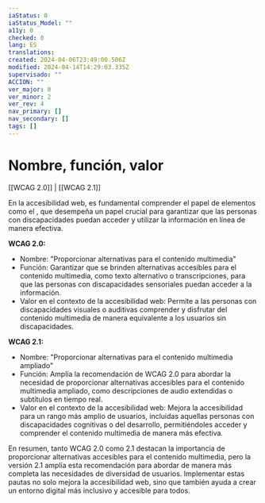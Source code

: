```yaml
---
iaStatus: 0
iaStatus_Model: ""
a11y: 0
checked: 0
lang: ES
translations: 
created: 2024-04-06T23:49:00.506Z
modified: 2024-04-14T14:29:03.335Z
supervisado: ""
ACCION: ""
ver_major: 0
ver_minor: 2
ver_rev: 4
nav_primary: []
nav_secondary: []
tags: []
---
```

# Nombre, función, valor

[[WCAG 2.0]] | [[WCAG 2.1]]

En la accesibilidad web, es fundamental comprender el papel de elementos como el <TOKEN>, que desempeña un papel crucial para garantizar que las personas con discapacidades puedan acceder y utilizar la información en línea de manera efectiva.

**WCAG 2.0:**
- Nombre: "Proporcionar alternativas para el contenido multimedia"
- Función: Garantizar que se brinden alternativas accesibles para el contenido multimedia, como texto alternativo o transcripciones, para que las personas con discapacidades sensoriales puedan acceder a la información.
- Valor en el contexto de la accesibilidad web: Permite a las personas con discapacidades visuales o auditivas comprender y disfrutar del contenido multimedia de manera equivalente a los usuarios sin discapacidades.

**WCAG 2.1:**
- Nombre: "Proporcionar alternativas para el contenido multimedia ampliado"
- Función: Amplía la recomendación de WCAG 2.0 para abordar la necesidad de proporcionar alternativas accesibles para el contenido multimedia ampliado, como descripciones de audio extendidas o subtítulos en tiempo real.
- Valor en el contexto de la accesibilidad web: Mejora la accesibilidad para un rango más amplio de usuarios, incluidas aquellas personas con discapacidades cognitivas o del desarrollo, permitiéndoles acceder y comprender el contenido multimedia de manera más efectiva.

En resumen, tanto WCAG 2.0 como 2.1 destacan la importancia de proporcionar alternativas accesibles para el contenido multimedia, pero la versión 2.1 amplía esta recomendación para abordar de manera más completa las necesidades de diversidad de usuarios. Implementar estas pautas no solo mejora la accesibilidad web, sino que también ayuda a crear un entorno digital más inclusivo y accesible para todos.
